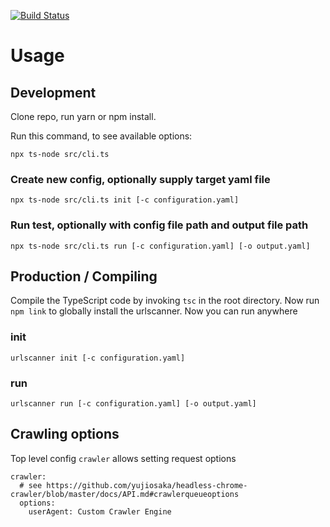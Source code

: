 [![Build Status](https://travis-ci.org/akiessling/urlscanner.svg?branch=master)](https://travis-ci.org/akiessling/urlscanner)

# Usage

## Development

Clone repo, run yarn or npm install.

Run this command, to see available options:

```
npx ts-node src/cli.ts
```

### Create new config, optionally supply target yaml file

```
npx ts-node src/cli.ts init [-c configuration.yaml]
```

### Run test, optionally with config file path and output file path

```
npx ts-node src/cli.ts run [-c configuration.yaml] [-o output.yaml]
```

## Production / Compiling

Compile the TypeScript code by invoking `tsc` in the root directory.
Now run `npm link` to globally install the urlscanner.
Now you can run anywhere

### init

```
urlscanner init [-c configuration.yaml]
```

### run

```
urlscanner run [-c configuration.yaml] [-o output.yaml]
```

## Crawling options

Top level config `crawler` allows setting request options

```
crawler:
  # see https://github.com/yujiosaka/headless-chrome-crawler/blob/master/docs/API.md#crawlerqueueoptions
  options:
    userAgent: Custom Crawler Engine
```

